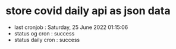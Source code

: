 # store covid daily api as json data

- last cronjob : Saturday, 25 June 2022 01:15:06
- status og cron : success
- status daily cron : success
      
      